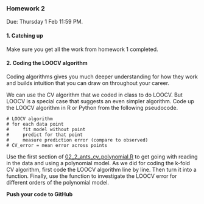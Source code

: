 ### Homework 2

Due: Thursday 1 Feb 11:59 PM.

#### 1. Catching up

Make sure you get all the work from homework 1 completed.

#### 2. Coding the LOOCV algorithm

Coding algorithms gives you much deeper understanding for how they work and builds intuition that you can draw on throughout your career.

We can use the CV algorithm that we coded in class to do LOOCV. But LOOCV is a special case that suggests an even simpler algorithm. Code up the LOOCV algorithm in R or Python from the following pseudocode.

```
# LOOCV algorithm
# for each data point
#     fit model without point
#     predict for that point
#     measure prediction error (compare to observed)
# CV_error = mean error across points
```

Use the first section of [02_2_ants_cv_polynomial.R](02_2_ants_cv_polynomial.R) to get going with reading in the data and using a polynomial model. As we did for coding the k-fold CV algorithm, first code the LOOCV algorithm line by line. Then turn it into a function. Finally, use the function to investigate the LOOCV error for different orders of the polynomial model.

**Push your code to GitHub**

